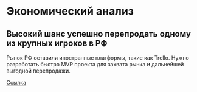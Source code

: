 # Экономический анализ

## Высокий шанс успешно перепродать одному из крупных игроков в РФ

Рынок РФ оставили иностранные платформы, такие как Trello. Нужно разработать быстро MVP проекта для захвата рынка
и дальнейшей выгодной перепродажи.

[Ссылка](https://dzen.ru/a/Y6V8qmIaShVTx26u)
